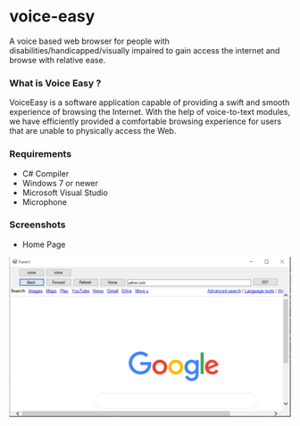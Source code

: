 # voice-easy
A voice based web browser for people with disabilities/handicapped/visually impaired to gain access the internet and browse with relative ease.

<h3>What is Voice Easy ?</h3>

VoiceEasy is a software application capable of providing a swift and smooth experience of browsing the Internet. With the help of voice-to-text modules, we have efficiently provided a comfortable browsing experience for users that are unable to physically access the Web.

<h3>Requirements</h3>

- C# Compiler 
- Windows 7 or newer
- Microsoft Visual Studio
- Microphone 

<h3>Screenshots</h3>

- Home Page 

![image info](./Screenshots/Home.png)

